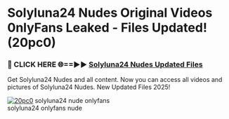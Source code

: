 # Solyluna24 Nudes Original Videos 0nlyFans Leaked - Files Updated! (20pc0)

<h3>🔴 CLICK HERE 🌐==►► <a href="https://tinyurl.com/yrmya6cz" rel="nofollow">Solyluna24 Nudes Updated Files</a></h3>

Get Solyluna24 Nudes and all content. Now you can access all videos and pictures of Solyluna24 Nudes. New Updated Files 2025!

[![20pc0](https://i.imgur.com/FMdXYCs.gif)](https://tinyurl.com/yrmya6cz)
solyluna24 nude onlyfans<br>
solyluna24 onlyfans nude